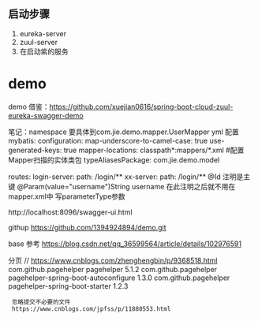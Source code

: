## 启动步骤
1. eureka-server
2. zuul-server
3. 在启动紫的服务
# demo
demo
借鉴：https://github.com/xuejian0616/spring-boot-cloud-zuul-eureka-swagger-demo

笔记：namespace 要具体到com.jie.demo.mapper.UserMapper
yml 配置
mybatis:
  configuration:
    map-underscore-to-camel-case: true
    use-generated-keys: true
  mapper-locations: classpath*:mappers/*.xml
  #配置Mapper扫描的实体类包
  typeAliasesPackage: com.jie.demo.model

 routes:
     login-server:
       path: /login/**
     xx-server:
              path: /login/**
 @Id 注明是主键 
 @Param(value="username")String username 在此注明之后就不用在 mapper.xml中 写parameterType参数
 
http://localhost:8096/swagger-ui.html
 
  githup  https://github.com/1394924894/demo.git
 
 base 参考 https://blog.csdn.net/qq_36599564/article/details/102976591
 
 
 分页
 // https://www.cnblogs.com/zhenghengbin/p/9368518.html
 <dependency>
             <groupId>com.github.pagehelper</groupId>
             <artifactId>pagehelper</artifactId>
             <version>5.1.2</version>
         </dependency>
         <dependency>
             <groupId>com.github.pagehelper</groupId>
             <artifactId>pagehelper-spring-boot-autoconfigure</artifactId>
             <version>1.3.0</version>
         </dependency>
         <dependency>
             <groupId>com.github.pagehelper</groupId>
             <artifactId>pagehelper-spring-boot-starter</artifactId>
             <version>1.2.3</version>
         </dependency>
         
         
     忽略提交不必要的文件
     https://www.cnblogs.com/jpfss/p/11880553.html